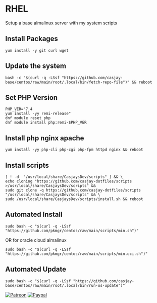 # RHEL  
  
Setup a base almalinux server with my system scripts

## Install Packages
```shell
yum install -y git curl wget
```

## Update the system

```shell
bash -c "$(curl -q -LSsf "https://github.com/casjay-base/centos/raw/main/root/.local/bin/fetch-repo-file")" && reboot
```

## Set PHP Version  

```shell
PHP_VER="7.4
yum install -yy remi-release"
dnf module reset php
dnf module install php:remi-$PHP_VER
```

## Install php nginx apache
```shell
yum install -yy php-cli php-cgi php-fpm httpd nginx && reboot 
```

## Install scripts

```shell
[ ! -d  "/usr/local/share/CasjaysDev/scripts" ] && \
echo cloning "https://github.com/casjay-dotfiles/scripts >/usr/local/share/CasjaysDev/scripts" &&
sudo git clone -q https://github.com/casjay-dotfiles/scripts "/usr/local/share/CasjaysDev/scripts" && \
sudo /usr/local/share/CasjaysDev/scripts/install.sh && reboot
```

## Automated Install  
  
```shell
sudo bash -c "$(curl -q -LSsf "https://github.com/pkmgr/centos/raw/main/scripts/min.sh")"
```

OR for oracle cloud almalinux

```shell
sudo bash -c "$(curl -q -LSsf "https://github.com/pkmgr/centos/raw/main/scripts/min.oci.sh")"
```
  
## Automated Update  

```shell
sudo bash -c "$(curl -q -LSsf "https://github.com/casjay-base/centos/raw/main/root/.local/bin/run-os-update")"
```
  
  
[![Patreon](https://img.shields.io/badge/patreon-donate-orange.svg)](https://www.patreon.com/casjay ) [![Paypal](https://img.shields.io/badge/Donate-PayPal-green.svg)](https://www.paypal.me/casjaysdev )
